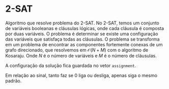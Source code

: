 # 2-SAT  

Algoritmo que resolve problema do 2-SAT. No 2-SAT, temos um conjunto de variáveis booleanas e cláusulas lógicas, onde cada cláusula é composta por duas variáveis. O problema é determinar se existe uma configuração das variáveis que satisfaça todas as cláusulas. O problema se transforma em um problema de encontrar as componentes fortemente conexas de um grafo direcionado, que resolvemos em $\mathcal{O}(N + M)$ com o algoritmo de Kosaraju. Onde $N$ é o número de variáveis e $M$ é o número de cláusulas.  

A configuração da solução fica guardada no vetor `assignment`.

Em relação ao sinal, tanto faz se 0 liga ou desliga, apenas siga o mesmo padrão.
